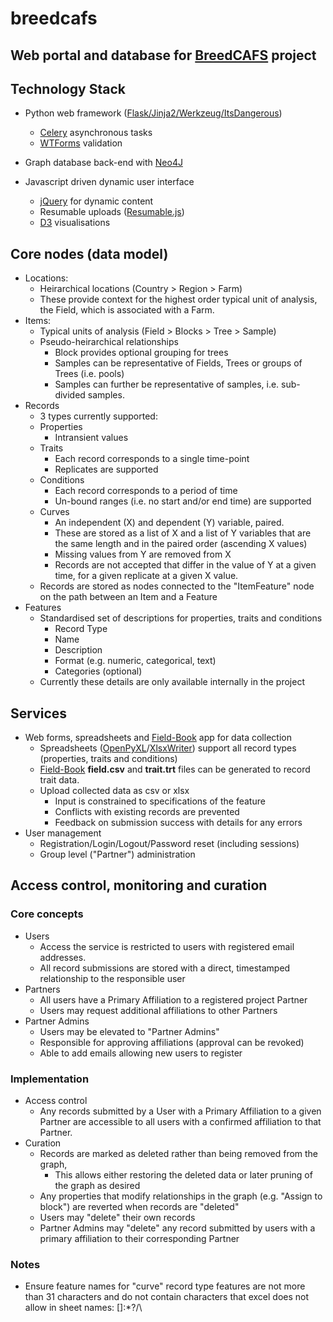 # breedcafs

## Web portal and database for [BreedCAFS](www.breedcafs.eu) project

## Technology Stack
 * Python web framework ([Flask/Jinja2/Werkzeug/ItsDangerous](https://github.com/pallets))
   * [Celery](https://github.com/celery/celery) asynchronous tasks
   * [WTForms](https://github.com/wtforms/wtforms) validation
   
 * Graph database back-end with [Neo4J](https://github.com/neo4j/neo4j)
 * Javascript driven dynamic user interface
   * [jQuery](https://github.com/jquery/jquery) for dynamic content
   * Resumable uploads ([Resumable.js](https://github.com/23/resumable.js/))
   * [D3](https://github.com/d3/d3) visualisations

## Core nodes  (data model)
 * Locations:
   - Heirarchical locations (Country > Region > Farm)
   - These provide context for the highest order typical unit of analysis, the Field, which is associated with a Farm.
 * Items:
   - Typical units of analysis (Field > Blocks > Tree > Sample)
   - Pseudo-heirarchical relationships 
     - Block provides optional grouping for trees
     - Samples can be representative of Fields, Trees or groups of Trees (i.e. pools)
     - Samples can further be representative of samples, i.e. sub-divided samples.
 * Records
   * 3 types currently supported:
    * Properties
      - Intransient values
    * Traits
      - Each record corresponds to a single time-point
      - Replicates are supported
    * Conditions
      - Each record corresponds to a period of time
      - Un-bound ranges (i.e. no start and/or end time) are supported
    * Curves
      - An independent (X) and dependent (Y) variable, paired.
      - These are stored as a list of X and a list of Y variables that are the same length 
      and in the paired order (ascending X values)
      - Missing values from Y are removed from X
      - Records are not accepted that differ in the value of Y at a given time, for a given replicate at a given X value.
   * Records are stored as nodes connected to the "ItemFeature" node on the path between an Item and a Feature
 * Features
   * Standardised set of descriptions for properties, traits and conditions
     * Record Type
     * Name
     * Description
     * Format (e.g. numeric, categorical, text)
     * Categories (optional)
   * Currently these details are only available internally in the project

## Services 
 * Web forms, spreadsheets and [Field-Book](https://github.com/PhenoApps/Field-Book) app for data collection
   * Spreadsheets ([OpenPyXL](https://openpyxl.readthedocs.io/en/stable/)/[XlsxWriter](https://xlsxwriter.readthedocs.io/)) 
 support all record types (properties, traits and conditions)
   * [Field-Book](https://github.com/PhenoApps/Field-Book) **field.csv** and **trait.trt** files can be generated to record trait data.
   * Upload collected data as csv or xlsx
     * Input is constrained to specifications of the feature 
     * Conflicts with existing records are prevented 
     * Feedback on submission success with details for any errors
 * User management
   * Registration/Login/Logout/Password reset (including sessions)
   * Group level ("Partner") administration

## Access control, monitoring and curation
### Core concepts
 * Users
   * Access the service is restricted to users with registered email addresses.
   * All record submissions are stored with a direct, timestamped relationship to the responsible user
 * Partners
   * All users have a Primary Affiliation to a registered project Partner
   * Users may request additional affiliations to other Partners 
 * Partner Admins 
   * Users may be elevated to "Partner Admins"
   * Responsible for approving affiliations (approval can be revoked) 
   * Able to add emails allowing new users to register
 
### Implementation
 * Access control
   * Any records submitted by a User with a Primary Affiliation to a given Partner are accessible
    to all users with a confirmed affiliation to that Partner.
 * Curation
   * Records are marked as deleted rather than being removed from the graph,
     - This allows either restoring the deleted data or later pruning of the graph as desired
   * Any properties that modify relationships in the graph (e.g. "Assign to block")
    are reverted when records are "deleted"
   * Users may "delete" their own records
   * Partner Admins may "delete" any record submitted by users with a primary affiliation to their corresponding Partner 
   
### Notes
  * Ensure feature names for "curve" record type features are not more than 31 characters 
  and do not contain characters that excel does not allow in sheet names: []:*?/\
